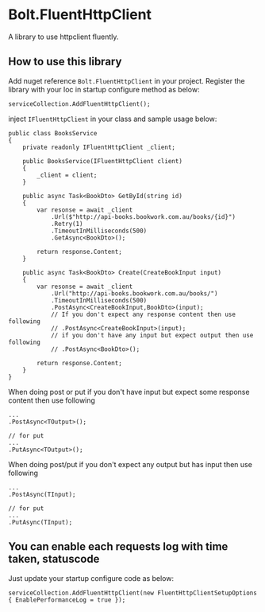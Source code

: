 # Bolt.FluentHttpClient

A library to use httpclient fluently.

## How to use this library

Add nuget reference `Bolt.FluentHttpClient` in your project. Register the library with your Ioc in startup configure method as below:

    serviceCollection.AddFluentHttpClient();

inject `IFluentHttpClient` in your class and sample usage below:

    public class BooksService
    {
        private readonly IFluentHttpClient _client;

        public BooksService(IFluentHttpClient client)
        {
            _client = client;
        }

        public async Task<BookDto> GetById(string id)
        {
            var resonse = await _client
                .Url($"http://api-books.bookwork.com.au/books/{id}")
                .Retry(1)
                .TimeoutInMilliseconds(500)
                .GetAsync<BookDto>();
            
            return response.Content;
        }

		public async Task<BookDto> Create(CreateBookInput input)
        {
            var resonse = await _client
                .Url("http://api-books.bookwork.com.au/books/")
                .TimeoutInMilliseconds(500)
                .PostAsync<CreateBookInput,BookDto>(input);
                // If you don't expect any response content then use following
                // .PostAsync<CreateBookInput>(input);
                // if you don't have any input but expect output then use following
                // .PostAsync<BookDto>();
				
            return response.Content;
        }
    }

When doing post or put if you don't have input but expect some response content then use following

    ...
    .PostAsync<TOutput>();

    // for put
    ...
    .PutAsync<TOutput>();

When doing post/put if you don't expect any output but has input then use following

    ...
    .PostAsync(TInput);

    // for put
    ...
    .PutAsync(TInput);

## You can enable each requests log with time taken, statuscode

Just update your startup configure code as below:

    serviceCollection.AddFluentHttpClient(new FluentHttpClientSetupOptions { EnablePerformanceLog = true });

